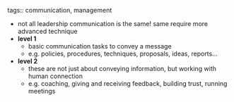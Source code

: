 tags:: communication, management

- not all leadership communication is the same! same require more advanced technique
- **level 1**
	- basic communication tasks to convey a message
	- e.g. policies, procedures, techniques, proposals, ideas, reports...
- **level 2**
	- these are not just about conveying information, but working with human connection
	- e.g. coaching, giving and receiving feedback, building trust, running meetings